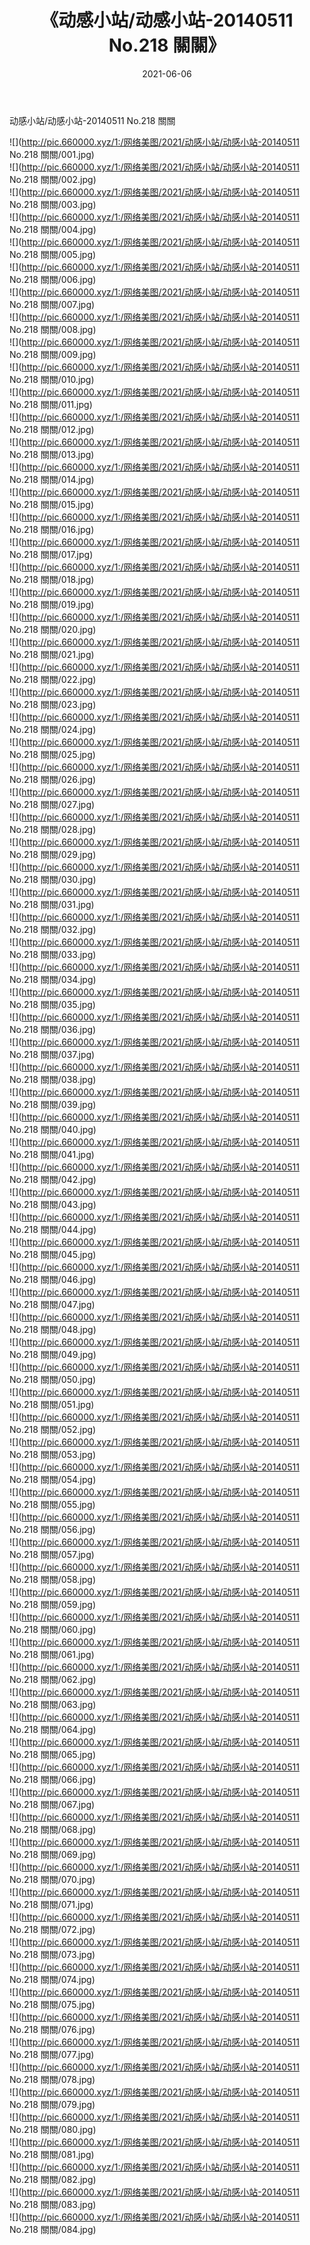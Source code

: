 ﻿---
layout: post
title:  《动感小站/动感小站-20140511 No.218 關關》
date:   2021-06-06
img: http://pic.660000.xyz/1:/网络美图/2021/动感小站/动感小站-20140511 No.218 關關/000.jpg
categories: [美女, 清纯, 唯美]
---

动感小站/动感小站-20140511 No.218 關關

 ![](http://pic.660000.xyz/1:/网络美图/2021/动感小站/动感小站-20140511 No.218 關關/001.jpg) <br>![](http://pic.660000.xyz/1:/网络美图/2021/动感小站/动感小站-20140511 No.218 關關/002.jpg) <br>![](http://pic.660000.xyz/1:/网络美图/2021/动感小站/动感小站-20140511 No.218 關關/003.jpg) <br>![](http://pic.660000.xyz/1:/网络美图/2021/动感小站/动感小站-20140511 No.218 關關/004.jpg) <br>![](http://pic.660000.xyz/1:/网络美图/2021/动感小站/动感小站-20140511 No.218 關關/005.jpg) <br>![](http://pic.660000.xyz/1:/网络美图/2021/动感小站/动感小站-20140511 No.218 關關/006.jpg) <br>![](http://pic.660000.xyz/1:/网络美图/2021/动感小站/动感小站-20140511 No.218 關關/007.jpg) <br>![](http://pic.660000.xyz/1:/网络美图/2021/动感小站/动感小站-20140511 No.218 關關/008.jpg) <br>![](http://pic.660000.xyz/1:/网络美图/2021/动感小站/动感小站-20140511 No.218 關關/009.jpg) <br>![](http://pic.660000.xyz/1:/网络美图/2021/动感小站/动感小站-20140511 No.218 關關/010.jpg) <br>![](http://pic.660000.xyz/1:/网络美图/2021/动感小站/动感小站-20140511 No.218 關關/011.jpg) <br>![](http://pic.660000.xyz/1:/网络美图/2021/动感小站/动感小站-20140511 No.218 關關/012.jpg) <br>![](http://pic.660000.xyz/1:/网络美图/2021/动感小站/动感小站-20140511 No.218 關關/013.jpg) <br>![](http://pic.660000.xyz/1:/网络美图/2021/动感小站/动感小站-20140511 No.218 關關/014.jpg) <br>![](http://pic.660000.xyz/1:/网络美图/2021/动感小站/动感小站-20140511 No.218 關關/015.jpg) <br>![](http://pic.660000.xyz/1:/网络美图/2021/动感小站/动感小站-20140511 No.218 關關/016.jpg) <br>![](http://pic.660000.xyz/1:/网络美图/2021/动感小站/动感小站-20140511 No.218 關關/017.jpg) <br>![](http://pic.660000.xyz/1:/网络美图/2021/动感小站/动感小站-20140511 No.218 關關/018.jpg) <br>![](http://pic.660000.xyz/1:/网络美图/2021/动感小站/动感小站-20140511 No.218 關關/019.jpg) <br>![](http://pic.660000.xyz/1:/网络美图/2021/动感小站/动感小站-20140511 No.218 關關/020.jpg) <br>![](http://pic.660000.xyz/1:/网络美图/2021/动感小站/动感小站-20140511 No.218 關關/021.jpg) <br>![](http://pic.660000.xyz/1:/网络美图/2021/动感小站/动感小站-20140511 No.218 關關/022.jpg) <br>![](http://pic.660000.xyz/1:/网络美图/2021/动感小站/动感小站-20140511 No.218 關關/023.jpg) <br>![](http://pic.660000.xyz/1:/网络美图/2021/动感小站/动感小站-20140511 No.218 關關/024.jpg) <br>![](http://pic.660000.xyz/1:/网络美图/2021/动感小站/动感小站-20140511 No.218 關關/025.jpg) <br>![](http://pic.660000.xyz/1:/网络美图/2021/动感小站/动感小站-20140511 No.218 關關/026.jpg) <br>![](http://pic.660000.xyz/1:/网络美图/2021/动感小站/动感小站-20140511 No.218 關關/027.jpg) <br>![](http://pic.660000.xyz/1:/网络美图/2021/动感小站/动感小站-20140511 No.218 關關/028.jpg) <br>![](http://pic.660000.xyz/1:/网络美图/2021/动感小站/动感小站-20140511 No.218 關關/029.jpg) <br>![](http://pic.660000.xyz/1:/网络美图/2021/动感小站/动感小站-20140511 No.218 關關/030.jpg) <br>![](http://pic.660000.xyz/1:/网络美图/2021/动感小站/动感小站-20140511 No.218 關關/031.jpg) <br>![](http://pic.660000.xyz/1:/网络美图/2021/动感小站/动感小站-20140511 No.218 關關/032.jpg) <br>![](http://pic.660000.xyz/1:/网络美图/2021/动感小站/动感小站-20140511 No.218 關關/033.jpg) <br>![](http://pic.660000.xyz/1:/网络美图/2021/动感小站/动感小站-20140511 No.218 關關/034.jpg) <br>![](http://pic.660000.xyz/1:/网络美图/2021/动感小站/动感小站-20140511 No.218 關關/035.jpg) <br>![](http://pic.660000.xyz/1:/网络美图/2021/动感小站/动感小站-20140511 No.218 關關/036.jpg) <br>![](http://pic.660000.xyz/1:/网络美图/2021/动感小站/动感小站-20140511 No.218 關關/037.jpg) <br>![](http://pic.660000.xyz/1:/网络美图/2021/动感小站/动感小站-20140511 No.218 關關/038.jpg) <br>![](http://pic.660000.xyz/1:/网络美图/2021/动感小站/动感小站-20140511 No.218 關關/039.jpg) <br>![](http://pic.660000.xyz/1:/网络美图/2021/动感小站/动感小站-20140511 No.218 關關/040.jpg) <br>![](http://pic.660000.xyz/1:/网络美图/2021/动感小站/动感小站-20140511 No.218 關關/041.jpg) <br>![](http://pic.660000.xyz/1:/网络美图/2021/动感小站/动感小站-20140511 No.218 關關/042.jpg) <br>![](http://pic.660000.xyz/1:/网络美图/2021/动感小站/动感小站-20140511 No.218 關關/043.jpg) <br>![](http://pic.660000.xyz/1:/网络美图/2021/动感小站/动感小站-20140511 No.218 關關/044.jpg) <br>![](http://pic.660000.xyz/1:/网络美图/2021/动感小站/动感小站-20140511 No.218 關關/045.jpg) <br>![](http://pic.660000.xyz/1:/网络美图/2021/动感小站/动感小站-20140511 No.218 關關/046.jpg) <br>![](http://pic.660000.xyz/1:/网络美图/2021/动感小站/动感小站-20140511 No.218 關關/047.jpg) <br>![](http://pic.660000.xyz/1:/网络美图/2021/动感小站/动感小站-20140511 No.218 關關/048.jpg) <br>![](http://pic.660000.xyz/1:/网络美图/2021/动感小站/动感小站-20140511 No.218 關關/049.jpg) <br>![](http://pic.660000.xyz/1:/网络美图/2021/动感小站/动感小站-20140511 No.218 關關/050.jpg) <br>![](http://pic.660000.xyz/1:/网络美图/2021/动感小站/动感小站-20140511 No.218 關關/051.jpg) <br>![](http://pic.660000.xyz/1:/网络美图/2021/动感小站/动感小站-20140511 No.218 關關/052.jpg) <br>![](http://pic.660000.xyz/1:/网络美图/2021/动感小站/动感小站-20140511 No.218 關關/053.jpg) <br>![](http://pic.660000.xyz/1:/网络美图/2021/动感小站/动感小站-20140511 No.218 關關/054.jpg) <br>![](http://pic.660000.xyz/1:/网络美图/2021/动感小站/动感小站-20140511 No.218 關關/055.jpg) <br>![](http://pic.660000.xyz/1:/网络美图/2021/动感小站/动感小站-20140511 No.218 關關/056.jpg) <br>![](http://pic.660000.xyz/1:/网络美图/2021/动感小站/动感小站-20140511 No.218 關關/057.jpg) <br>![](http://pic.660000.xyz/1:/网络美图/2021/动感小站/动感小站-20140511 No.218 關關/058.jpg) <br>![](http://pic.660000.xyz/1:/网络美图/2021/动感小站/动感小站-20140511 No.218 關關/059.jpg) <br>![](http://pic.660000.xyz/1:/网络美图/2021/动感小站/动感小站-20140511 No.218 關關/060.jpg) <br>![](http://pic.660000.xyz/1:/网络美图/2021/动感小站/动感小站-20140511 No.218 關關/061.jpg) <br>![](http://pic.660000.xyz/1:/网络美图/2021/动感小站/动感小站-20140511 No.218 關關/062.jpg) <br>![](http://pic.660000.xyz/1:/网络美图/2021/动感小站/动感小站-20140511 No.218 關關/063.jpg) <br>![](http://pic.660000.xyz/1:/网络美图/2021/动感小站/动感小站-20140511 No.218 關關/064.jpg) <br>![](http://pic.660000.xyz/1:/网络美图/2021/动感小站/动感小站-20140511 No.218 關關/065.jpg) <br>![](http://pic.660000.xyz/1:/网络美图/2021/动感小站/动感小站-20140511 No.218 關關/066.jpg) <br>![](http://pic.660000.xyz/1:/网络美图/2021/动感小站/动感小站-20140511 No.218 關關/067.jpg) <br>![](http://pic.660000.xyz/1:/网络美图/2021/动感小站/动感小站-20140511 No.218 關關/068.jpg) <br>![](http://pic.660000.xyz/1:/网络美图/2021/动感小站/动感小站-20140511 No.218 關關/069.jpg) <br>![](http://pic.660000.xyz/1:/网络美图/2021/动感小站/动感小站-20140511 No.218 關關/070.jpg) <br>![](http://pic.660000.xyz/1:/网络美图/2021/动感小站/动感小站-20140511 No.218 關關/071.jpg) <br>![](http://pic.660000.xyz/1:/网络美图/2021/动感小站/动感小站-20140511 No.218 關關/072.jpg) <br>![](http://pic.660000.xyz/1:/网络美图/2021/动感小站/动感小站-20140511 No.218 關關/073.jpg) <br>![](http://pic.660000.xyz/1:/网络美图/2021/动感小站/动感小站-20140511 No.218 關關/074.jpg) <br>![](http://pic.660000.xyz/1:/网络美图/2021/动感小站/动感小站-20140511 No.218 關關/075.jpg) <br>![](http://pic.660000.xyz/1:/网络美图/2021/动感小站/动感小站-20140511 No.218 關關/076.jpg) <br>![](http://pic.660000.xyz/1:/网络美图/2021/动感小站/动感小站-20140511 No.218 關關/077.jpg) <br>![](http://pic.660000.xyz/1:/网络美图/2021/动感小站/动感小站-20140511 No.218 關關/078.jpg) <br>![](http://pic.660000.xyz/1:/网络美图/2021/动感小站/动感小站-20140511 No.218 關關/079.jpg) <br>![](http://pic.660000.xyz/1:/网络美图/2021/动感小站/动感小站-20140511 No.218 關關/080.jpg) <br>![](http://pic.660000.xyz/1:/网络美图/2021/动感小站/动感小站-20140511 No.218 關關/081.jpg) <br>![](http://pic.660000.xyz/1:/网络美图/2021/动感小站/动感小站-20140511 No.218 關關/082.jpg) <br>![](http://pic.660000.xyz/1:/网络美图/2021/动感小站/动感小站-20140511 No.218 關關/083.jpg) <br>![](http://pic.660000.xyz/1:/网络美图/2021/动感小站/动感小站-20140511 No.218 關關/084.jpg) <br>